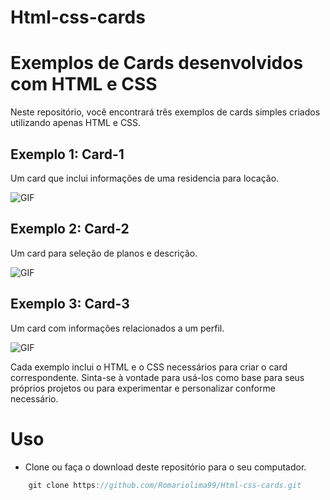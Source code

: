 # Html-css-cards

# Exemplos de Cards desenvolvidos com HTML e CSS

Neste repositório, você encontrará três exemplos de cards simples criados utilizando apenas HTML e CSS.

## Exemplo 1: Card-1

Um card que inclui informações de uma residencia para locação.

 <img src="https://i.imgur.com/reXugC1.png" alt="GIF" data-canonical-src="https://i.imgur.com/reXugC1.png" style="max-width: 50%;">

## Exemplo 2: Card-2

Um card para seleção de planos e descrição.

  <img src="https://i.imgur.com/2rWqx6v.png" alt="GIF" data-canonical-src="https://i.imgur.com/2rWqx6v.png" style="max-width: 50%;">

## Exemplo 3: Card-3 

Um card com informações relacionados a um perfil.

 <img src="https://i.imgur.com/JZHAiN9.png" alt="GIF" data-canonical-src="https://i.imgur.com/JZHAiN9.png" style="max-width: 50%;">

Cada exemplo inclui o HTML e o CSS necessários para criar o card correspondente. Sinta-se à vontade para usá-los como base para seus próprios projetos ou para experimentar e personalizar conforme necessário.

# Uso

- Clone ou faça o download deste repositório para o seu computador.

```js
    git clone https://github.com/Romariolima99/Html-css-cards.git
 ```
